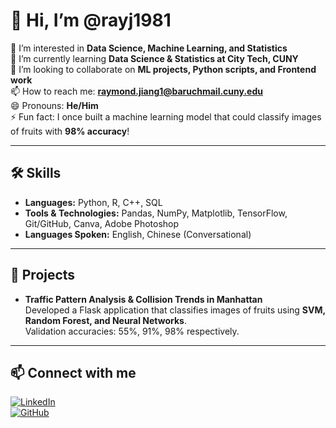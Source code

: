 # 👋 Hi, I’m @rayj1981  

👀 I’m interested in **Data Science, Machine Learning, and Statistics**  
🌱 I’m currently learning **Data Science & Statistics at City Tech, CUNY**  
💞️ I’m looking to collaborate on **ML projects, Python scripts, and Frontend work**  
📫 How to reach me: **raymond.jiang1@baruchmail.cuny.edu**  
😄 Pronouns: **He/Him**  
⚡ Fun fact: I once built a machine learning model that could classify images of fruits with **98% accuracy**!  

---

## 🛠️ Skills
- **Languages:** Python, R, C++, SQL  
- **Tools & Technologies:** Pandas, NumPy, Matplotlib, TensorFlow, Git/GitHub, Canva, Adobe Photoshop  
- **Languages Spoken:** English, Chinese (Conversational)  

---

## 📂 Projects
- **Traffic Pattern Analysis & Collision Trends in Manhattan**  
  Developed a Flask application that classifies images of fruits using **SVM, Random Forest, and Neural Networks**.  
  Validation accuracies: 55%, 91%, 98% respectively.  

---

## 📫 Connect with me
[![LinkedIn](https://img.shields.io/badge/LinkedIn-0A66C2?style=for-the-badge&logo=linkedin&logoColor=white)](https://www.linkedin.com/in/raymond-jiang-599b182b0/)  
[![GitHub](https://img.shields.io/badge/GitHub-181717?style=for-the-badge&logo=github&logoColor=white)](https://github.com/rayj1981)  
